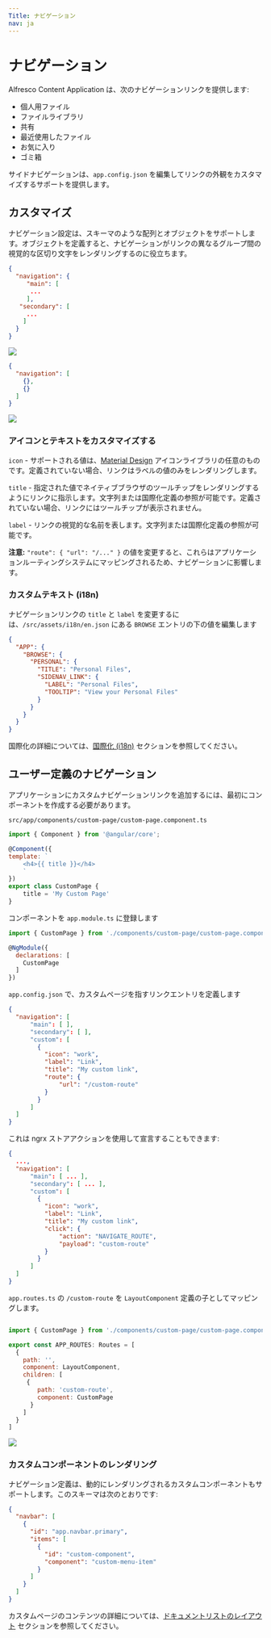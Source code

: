 ```yaml
---
Title: ナビゲーション
nav: ja
---
```


# ナビゲーション

 Alfresco Content Application は、次のナビゲーションリンクを提供します:

- 個人用ファイル
- ファイルライブラリ
- 共有
- 最近使用したファイル
- お気に入り
- ゴミ箱

サイドナビゲーションは、`app.config.json` を編集してリンクの外観をカスタマイズするサポートを提供します。

## カスタマイズ

ナビゲーション設定は、スキーマのような配列とオブジェクトをサポートします。オブジェクトを定義すると、ナビゲーションがリンクの異なるグループ間の視覚的な区切り文字をレンダリングするのに役立ちます。

```json
{
  "navigation": {
     "main": [
      ...
     ],
   "secondary": [
     ...
    ]
  }
}
```

![](../images/navigation-01.png)

```json
{
  "navigation": [
    {},
    {}
  ]
}
```

![](../images/navigation-02.png)

### アイコンとテキストをカスタマイズする

`icon` -  サポートされる値は、[Material Design](https://material.io/icons) アイコンライブラリの任意のものです。定義されていない場合、リンクはラベルの値のみをレンダリングします。

`title` - 指定された値でネイティブブラウザのツールチップをレンダリングするようにリンクに指示します。文字列または国際化定義の参照が可能です。定義されていない場合、リンクにはツールチップが表示されません。

`label` - リンクの視覚的な名前を表します。文字列または国際化定義の参照が可能です。

**注意:** ` "route": { "url": "/..." } ` の値を変更すると、これらはアプリケーションルーティングシステムにマッピングされるため、ナビゲーションに影響します。

### カスタムテキスト (i18n)

ナビゲーションリンクの `title` と `label` を変更するには、`/src/assets/i18n/en.json` にある `BROWSE` エントリの下の値を編集します

```json
{
  "APP": {
    "BROWSE": {
      "PERSONAL": {
        "TITLE": "Personal Files",
        "SIDENAV_LINK": {
          "LABEL": "Personal Files",
          "TOOLTIP": "View your Personal Files"
        }
      }
    }
  }
}
```

国際化の詳細については、[国際化 (i18n)](/ja/getting-started/internationalization) セクションを参照してください。

## ユーザー定義のナビゲーション

アプリケーションにカスタムナビゲーションリンクを追加するには、最初にコンポーネントを作成する必要があります。

`src/app/components/custom-page/custom-page.component.ts`

```js
import { Component } from '@angular/core';

@Component({
template: `
    <h4>{{ title }}</h4>
    `
})
export class CustomPage {
    title = 'My Custom Page'
}
```

コンポーネントを ```app.module.ts``` に登録します

```javascript
import { CustomPage } from './components/custom-page/custom-page.component';

@NgModule({
  declarations: [
    CustomPage
  ]
})
```

`app.config.json` で、カスタムページを指すリンクエントリを定義します

```json
{
  "navigation": [
      "main": [ ],
      "secondary": [ ],
      "custom": [
        {
          "icon": "work",
          "label": "Link",
          "title": "My custom link",
          "route": {
              "url": "/custom-route"
          }
        }
      ]
  ]
}

```

これは ngrx ストアアクションを使用して宣言することもできます:

```json
{
  ...,
  "navigation": [
      "main": [ ... ],
      "secondary": [ ... ],
      "custom": [
        {
          "icon": "work",
          "label": "Link",
          "title": "My custom link",
          "click": {
              "action": "NAVIGATE_ROUTE",
              "payload": "custom-route"
          }
        }
      ]
  ]
}

```

`app.routes.ts` の `/custom-route` を `LayoutComponent` 定義の子としてマッピングします。

```js

import { CustomPage } from './components/custom-page/custom-page.component.ts';

export const APP_ROUTES: Routes = [
  {
    path: '',
    component: LayoutComponent,
    children: [
     {
        path: 'custom-route',
        component: CustomPage
      }
    ]
  }
]

```

![](../images/navigation-03.png)

### カスタムコンポーネントのレンダリング

ナビゲーション定義は、動的にレンダリングされるカスタムコンポーネントもサポートします。このスキーマは次のとおりです:

```json
{
  "navbar": [
    {
      "id": "app.navbar.primary",
      "items": [
        {
          "id": "custom-component",
          "component": "custom-menu-item"
        }
      ]
    }
  ]
}
```

カスタムページのコンテンツの詳細については、[ドキュメントリストのレイアウト](/ja/features/document-list-layout) セクションを参照してください。
